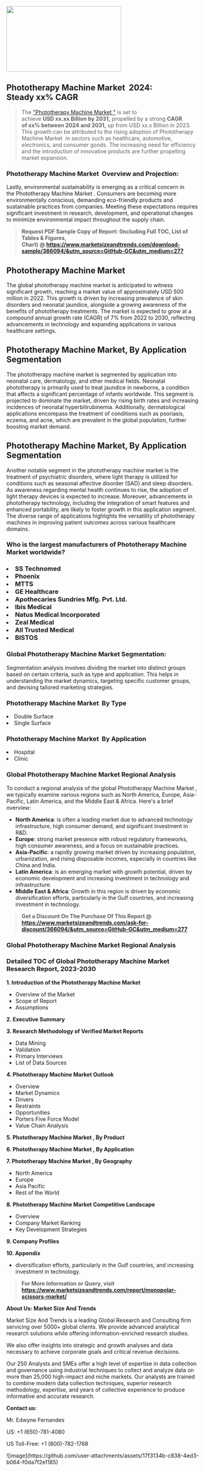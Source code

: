 <p><img class="alignnone size-medium wp-image-20088" src="https://ffe5etoiles.com/wp-content/uploads/2024/12/MST1-300x171.png" alt="" width="300" height="171" /></p><h2 id="ember46" class="ember-view reader-text-block__heading-2">Phototherapy Machine Market &nbsp;2024: Steady&nbsp;xx% CAGR</h2><blockquote id="ember47" class="ember-view reader-text-block__blockquote">The&nbsp;<a class="app-aware-link " href="https://www.marketsizeandtrends.com/download-sample/366094/&utm_source=GitHub-GC&utm_medium=277" target="_blank" data-test-app-aware-link="">"Phototherapy Machine Market "</a>&nbsp;is set to achieve&nbsp;<strong>USD&nbsp;xx.xx&nbsp;Billion by 2031,</strong>&nbsp;propelled by a strong&nbsp;<strong>CAGR of&nbsp;xx% between 2024 and 2031,</strong>&nbsp;up from USD xx.x Billion in 2023. This growth can be attributed to the rising adoption of&nbsp;Phototherapy Machine Market &nbsp;in sectors such as healthcare, automotive, electronics, and consumer goods. The increasing need for efficiency and the introduction of innovative products are further propelling market expansion.</blockquote><h3 id="ember48" class="ember-view reader-text-block__heading-3">Phototherapy Machine Market &nbsp;Overview and Projection:</h3><p id="ember49" class="ember-view reader-text-block__paragraph">Lastly, environmental sustainability is emerging as a critical concern in the&nbsp;Phototherapy Machine Market . Consumers are becoming more environmentally conscious, demanding eco-friendly products and sustainable practices from companies. Meeting these expectations requires significant investment in research, development, and operational changes to minimize environmental impact throughout the supply chain.</p><blockquote id="ember50" class="ember-view reader-text-block__blockquote"><strong>Request PDF Sample Copy of Report: (Including Full TOC, List of Tables &amp; Figures, Chart)&nbsp;@&nbsp;<strong><a href="https://www.marketsizeandtrends.com/download-sample/366094/&utm_source=GitHub-GC&utm_medium=277" target="_blank">https://www.marketsizeandtrends.com/download-sample/366094/&utm_source=GitHub-GC&utm_medium=277</a></strong></strong></blockquote><h3 class=""> <h2>Phototherapy Machine Market</h2><p>The global phototherapy machine market is anticipated to witness significant growth, reaching a market value of approximately USD 500 million in 2022. This growth is driven by increasing prevalence of skin disorders and neonatal jaundice, alongside a growing awareness of the benefits of phototherapy treatments. The market is expected to grow at a compound annual growth rate (CAGR) of 7% from 2022 to 2030, reflecting advancements in technology and expanding applications in various healthcare settings.</p><h2>Phototherapy Machine Market, By Application Segmentation</h2><p>The phototherapy machine market is segmented by application into neonatal care, dermatology, and other medical fields. Neonatal phototherapy is primarily used to treat jaundice in newborns, a condition that affects a significant percentage of infants worldwide. This segment is projected to dominate the market, driven by rising birth rates and increasing incidences of neonatal hyperbilirubinemia. Additionally, dermatological applications encompass the treatment of conditions such as psoriasis, eczema, and acne, which are prevalent in the global population, further boosting market demand.</p><h2>Phototherapy Machine Market, By Application Segmentation</h2><p>Another notable segment in the phototherapy machine market is the treatment of psychiatric disorders, where light therapy is utilized for conditions such as seasonal affective disorder (SAD) and sleep disorders. As awareness regarding mental health continues to rise, the adoption of light therapy devices is expected to increase. Moreover, advancements in phototherapy technology, including the integration of smart features and enhanced portability, are likely to foster growth in this application segment. The diverse range of applications highlights the versatility of phototherapy machines in improving patient outcomes across various healthcare domains.</p></h3><h3 id="" class="">Who is the largest manufacturers of&nbsp;Phototherapy Machine Market  worldwide?</h3><h3 class=""></Li><Li>SS Technomed</Li><Li> Phoenix</Li><Li> MTTS</Li><Li> GE Healthcare</Li><Li> Apothecaries Sundries Mfg. Pvt. Ltd.</Li><Li> Ibis Medical</Li><Li> Natus Medical Incorporated</Li><Li> Zeal Medical</Li><Li> All Trusted Medical</Li><Li> BISTOS</h3><h3 id="ember53" class="ember-view reader-text-block__heading-3">Global&nbsp;Phototherapy Machine Market  Segmentation:</h3><p id="ember54" class="ember-view reader-text-block__paragraph">Segmentation analysis involves dividing the market into distinct groups based on certain criteria, such as type and application. This helps in understanding the market dynamics, targeting specific customer groups, and devising tailored marketing strategies.</p><h3 id="" class="">Phototherapy Machine Market &nbsp;By Type</h3><p></Li><Li>Double Surface</Li><Li> Single Surface</p><h3 id="" class="">Phototherapy Machine Market &nbsp;By Application</h3><p class=""></Li><Li>Hospital</Li><Li> Clinic</p><h3 id="ember62" class="ember-view reader-text-block__heading-3">Global Phototherapy Machine Market  Regional Analysis</h3><p id="ember63" class="ember-view reader-text-block__paragraph">To conduct a regional analysis of the global Phototherapy Machine Market , we typically examine various regions such as North America, Europe, Asia-Pacific, Latin America, and the Middle East &amp; Africa. Here's a brief overview:</p><ul><li><strong>North America</strong>: is often a leading market due to advanced technology infrastructure, high consumer demand, and significant investment in R&amp;D.</li><li><strong>Europe</strong>: strong market presence with robust regulatory frameworks, high consumer awareness, and a focus on sustainable practices.</li><li><strong>Asia-Pacific</strong>: a rapidly growing market driven by increasing population, urbanization, and rising disposable incomes, especially in countries like China and India.</li><li><strong>Latin America</strong>: is an emerging market with growth potential, driven by economic development and increasing investment in technology and infrastructure.</li><li><strong>Middle East &amp; Africa</strong>: Growth in this region is driven by economic diversification efforts, particularly in the Gulf countries, and increasing investment in technology.</li></ul><blockquote id="ember61" class="ember-view reader-text-block__blockquote"><strong>Get a Discount On The Purchase Of This Report @ <strong><a href="https://html-cleaner.com/" target="">https://www.marketsizeandtrends.com/ask-for-discount/366094/&utm_source=GitHub-GC&utm_medium=277</a></strong></strong></blockquote><h3 id="ember62" class="ember-view reader-text-block__heading-3">Global Phototherapy Machine Market  Regional Analysis</h3><h3 id="" class="">Detailed TOC of Global Phototherapy Machine Market  Research Report, 2023-2030</h3><p id="" class=""><strong>1. Introduction of the Phototherapy Machine Market </strong></p><ul><li>Overview of the Market</li><li>Scope of Report</li><li>Assumptions</li></ul><p id="" class=""><strong>2. Executive Summary</strong></p><p id="" class=""><strong>3. Research Methodology of Verified Market Reports</strong></p><ul><li>Data Mining</li><li>Validation</li><li>Primary Interviews</li><li>List of Data Sources</li></ul><p id="" class=""><strong>4. Phototherapy Machine Market  Outlook</strong></p><ul><li>Overview</li><li>Market Dynamics</li><li>Drivers</li><li>Restraints</li><li>Opportunities</li><li>Porters Five Force Model</li><li>Value Chain Analysis</li></ul><p id="" class=""><strong>5. Phototherapy Machine Market , By Product</strong></p><p id="" class=""><strong>6. Phototherapy Machine Market , By Application</strong></p><p id="" class=""><strong>7. Phototherapy Machine Market , By Geography</strong></p><ul><li>North America</li><li>Europe</li><li>Asia Pacific</li><li>Rest of the World</li></ul><p id="" class=""><strong>8. Phototherapy Machine Market  Competitive Landscape</strong></p><ul><li>Overview</li><li>Company Market Ranking</li><li>Key Development Strategies</li></ul><p id="" class=""><strong>9. Company Profiles</strong></p><p id="" class=""><strong>10. Appendix</strong></p><ul><li>diversification efforts, particularly in the Gulf countries, and increasing investment in technology.</li></ul><blockquote id="ember65" class="ember-view reader-text-block__blockquote"><strong>For More Information or Query, visit <strong><strong><a href="https://html-cleaner.com/" target="">https://www.marketsizeandtrends.com/report/monopolar-scissors-market/</a></strong></strong></strong></blockquote><p id="" class=""><strong>About Us: Market Size And Trends</strong></p><p id="" class="">Market Size And Trends is a leading Global Research and Consulting firm servicing over 5000+ global clients. We provide advanced analytical research solutions while offering information-enriched research studies.</p><p id="" class="">We also offer insights into strategic and growth analyses and data necessary to achieve corporate goals and critical revenue decisions.</p><p id="" class="">Our 250 Analysts and SMEs offer a high level of expertise in data collection and governance using industrial techniques to collect and analyze data on more than 25,000 high-impact and niche markets. Our analysts are trained to combine modern data collection techniques, superior research methodology, expertise, and years of collective experience to produce informative and accurate research.</p><p id="" class=""><strong>Contact us:</strong></p><p id="" class="">Mr. Edwyne Fernandes</p><p id="" class="">US: +1 (650)-781-4080</p><p id="" class="">US Toll-Free: +1 (800)-782-1768</p>
![image](https://github.com/user-attachments/assets/17f3134b-c838-4ed3-b064-f0da7f2e1185)
